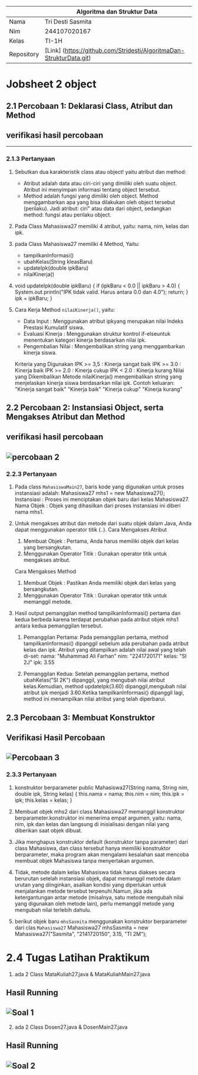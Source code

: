 |  | Algoritma dan Struktur Data|
|--|--|
| Nama       |  Tri Desti Sasmita|
| Nim        |  244107020167|
| Kelas | TI-1H |
| Repository |[Link] (https://github.com/Stridesti/AlgoritmaDan-StrukturData.git)|



# Jobsheet 2 object

## 2.1 Percobaan 1: Deklarasi Class, Atribut dan Method

verifikasi hasil percobaan
---

---

### 2.1.3 Pertanyaan

1. Sebutkan dua karakteristik class atau object!
    yaitu atribut dan method:
    - Atribut adalah data atau ciri-ciri yang dimiliki
    oleh suatu object.
    Atribut ini menyimpan informasi tentang object tersebut.
    - Method adalah fungsi yang dimiliki oleh object. Method menggambarkan apa yang bisa dilakukan oleh object tersebut (perilaku).
    Jadi atribut: ciri" atau data dari object, sedangkan method: fungsi atau perilaku object.

2. Pada Class Mahasiswa27 memiliki 4 atribut, yaitu:
    nama, nim, kelas dan ipk.

3. pada Class Mahasiswa27 memiliki 4 Method, Yaitu:
    - tampilkanInformasi()
    - ubahKelas(String kleasBaru)
    - updateIpk(double ipkBaru)
    - nilaiKinerja()

4.   void updateIpk(double ipkBaru) {
        if (ipkBaru < 0.0 || ipkBaru > 4.0) {
            System.out.println("IPK tidak valid. Harus antara 0.0 dan 4.0");
            return;
        }
        ipk = ipkBaru;
    }

5. Cara Kerja Method `nilaiKinerja()`, yaitu:
    - Data Input : Menggunakan atribut ipkyang merupakan nilai Indeks Prestasi Kumulatif siswa.
    - Evaluasi Kinerja : Menggunakan struktur kontrol if-elseuntuk menentukan kategori kinerja berdasarkan nilai ipk.
    - Pengembalian Nilai : Mengembalikan string yang menggambarkan kinerja siswa.

    Kriteria yang Digunakan
    IPK >= 3,5 : Kinerja sangat baik
    IPK >= 3.0 : Kinerja baik
    IPK >= 2.0 : Kinerja cukup
    IPK < 2.0 : Kinerja kurang
    Nilai yang Dikembalikan
    Metode nilaiKinerja()   mengembalikan string yang menjelaskan kinerja siswa berdasarkan nilai ipk. Contoh keluaran:
    "Kinerja sangat baik"
    "Kinerja baik"
    "Kinerja cukup"
    "Kinerja kurang"


## 2.2 Percobaan 2: Instansiasi Object, serta Mengakses Atribut dan Method

verifikasi hasil percobaan
---
![percobaan 2](<Screenshot 2025-08-07 095129.png>)
---

### 2.2.3 Pertanyaan

1. Pada class `MahasiswaMain27`, baris kode yang digunakan untuk proses instansiasi adalah:
    Mahasiswa27 mhs1 = new Mahasiswa27();
Instansiasi : Proses ini menciptakan objek baru dari kelas Mahasiswa27.
Nama Objek : Objek yang dihasilkan dari proses instansiasi ini diberi nama mhs1.

2. Untuk mengakses atribut dan metode dari suatu objek dalam Java, Anda dapat menggunakan operator titik (`.`).
    Cara Mengakses Atribut
    1. Membuat Objek : Pertama, Anda harus memiliki objek dari kelas yang bersangkutan.
    2. Menggunakan Operator Titik : Gunakan operator titik untuk mengakses atribut.

    Cara Mengakses Method
    1. Membuat Objek : Pastikan Anda memiliki objek dari kelas yang bersangkutan.
    2. Menggunakan Operator Titik : Gunakan operator titik untuk memanggil metode.

3. Hasil output pemanggilan method tampilkanInformasi() pertama dan kedua berbeda karena terdapat perubahan pada atribut objek mhs1 antara kedua pemanggilan tersebut.
    1. Pemanggilan Pertama:
    Pada pemanggilan pertama, method tampilkanInformasi() dipanggil sebelum ada perubahan pada atribut kelas dan ipk.
    Atribut yang ditampilkan adalah nilai awal yang telah di-set:
    nama: "Muhammad Ali Farhan"
    nim: "2241720171"
    kelas: "SI 2J"
    ipk: 3.55

    2. Pemanggilan Kedua:
    Setelah pemanggilan pertama, method ubahKelas("SI 2K") dipanggil, yang mengubah nilai atribut kelas.Kemudian, method updateIpk(3.60) dipanggil,mengubah nilai atribut ipk menjadi 3.60.Ketika tampilkanInformasi() dipanggil lagi, method ini menampilkan nilai atribut yang telah diperbarui.


## 2.3 Percobaan 3: Membuat Konstruktor

Verifikasi Hasil Percobaan
---
![Percobaan 3](<Screenshot 2025-08-07 113955.png>)
---

### 2.3.3 Pertanyaan

1. konstruktor berparameter
    public Mahasiswa27(String nama, String nim, double ipk, String kelas) {
        this.nama = nama;
        this.nim = nim;
        this.ipk = ipk;
        this.kelas = kelas;
    }

2. Membuat objek mhs2 dari class Mahasiswa27 memanggil konstruktor berparameter.konstruktor ini menerima empat argumen, yaitu:
    nama, nim, ipk dan kelas
dan langsung di inisialisasi dengan nilai yang diberikan saat objek dibuat.

3. Jika menghapus konstruktor default (konstruktor tanpa parameter) dari class Mahasiswa, dan class tersebut hanya memiliki konstruktor berparameter, maka program akan mengalami kesalahan saat mencoba membuat objek Mahasiswa tanpa menyertakan argumen.

4. Tidak, metode dalam kelas Mahasiswa tidak harus diakses secara berurutan setelah instansiasi objek, dapat memanggil metode dalam urutan yang diinginkan, asalkan kondisi yang diperlukan untuk menjalankan metode tersebut terpenuhi.Namun, jika ada ketergantungan antar metode (misalnya, satu metode mengubah nilai yang digunakan oleh metode lain), perlu memanggil metode yang mengubah nilai terlebih dahulu.

5. berikut objek baru `mhsSasmita` menggunakan konstruktor berparameter dari clas `Mahasiswa27`
    Mahasiswa27 mhsSasmita = new Mahasiswa27("Sasmita", "2141720150", 3.15, "TI 2M");


# 2.4 Tugas Latihan Praktikum 

1. ada 2 Class MataKuliah27.java & MataKuliahMain27.java

Hasil Running
---
![Soal 1](<Screenshot 2025-08-07 130434.png>)
---


2. ada 2 Class Dosen27.java & DosenMain27.java

Hasil Running
---
![Soal 2](<Screenshot 2025-08-07 133551.png>)
---
